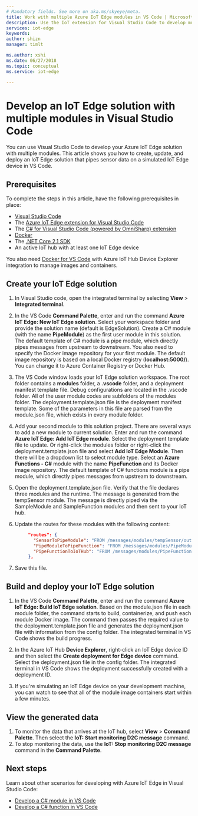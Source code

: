 ```yaml
---
# Mandatory fields. See more on aka.ms/skyeye/meta.
title: Work with multiple Azure IoT Edge modules in VS Code | Microsoft Docs 
description: Use the IoT extension for Visual Studio Code to develop multiple modules at once for Azure IoT Edge
services: iot-edge
keywords: 
author: shizn
manager: timlt

ms.author: xshi
ms.date: 06/27/2018
ms.topic: conceptual
ms.service: iot-edge

---
```


# Develop an IoT Edge solution with multiple modules in Visual Studio Code

You can use Visual Studio Code to develop your Azure IoT Edge solution with multiple modules. This article shows you how to create, update, and deploy an IoT Edge solution that pipes sensor data on a simulated IoT Edge device in VS Code. 

## Prerequisites

To complete the steps in this article, have the following prerequisites in place:

- [Visual Studio Code](https://code.visualstudio.com/)
- The [Azure IoT Edge extension for Visual Studio Code](https://marketplace.visualstudio.com/items?itemName=vsciot-vscode.azure-iot-edge)
- The [C# for Visual Studio Code (powered by OmniSharp) extension](https://marketplace.visualstudio.com/items?itemName=ms-vscode.csharp)
- [Docker](https://docs.docker.com/engine/installation/)
- The [.NET Core 2.1 SDK](https://www.microsoft.com/net/download)
- An active IoT hub with at least one IoT Edge device

You also need [Docker for VS Code](https://marketplace.visualstudio.com/items?itemName=PeterJausovec.vscode-docker) with Azure IoT Hub Device Explorer integration to manage images and containers.

## Create your IoT Edge solution

1. In Visual Studio code, open the integrated terminal by selecting **View** > **Integrated terminal**. 

1. In the VS Code **Command Palette**, enter and run the command **Azure IoT Edge: New IoT Edge solution**. Select your workspace folder and provide the solution name (default is EdgeSolution). Create a C# module (with the name **PipeModule**) as the first user module in this solution. The default template of C# module is a pipe module, which directly pipes messages from upstream to downstream. You also need to specify the Docker image repository for your first module. The default image repository is based on a local Docker registry (**localhost:5000/<first module name>**). You can change it to Azure Container Registry or Docker Hub. 

2. The VS Code window loads your IoT Edge solution workspace. The root folder contains a **modules** folder, a **.vscode** folder, and a deployment manifest template file. Debug configurations are located in the .vscode folder. All of the user module codes are subfolders of the modules folder. The deployment.template.json file is the deployment manifest template. Some of the parameters in this file are parsed from the module.json file, which exists in every module folder.

3. Add your second module to this solution project. There are several ways to add a new module to current solution. Enter and run the command **Azure IoT Edge: Add IoT Edge module**. Select the deployment template file to update. Or right-click the modules folder or right-click the deployment.template.json file and select **Add IoT Edge Module**. Then there will be a dropdown list to select module type. Select an **Azure Functions - C#** module with the name **PipeFunction** and its Docker image repository. The default template of C# functions module is a pipe module, which directly pipes messages from upstream to downstream.

4. Open the deployment.template.json file. Verify that the file declares three modules and the runtime. The message is generated from the tempSensor module. The message is directly piped via the SampleModule and SampleFunction modules and then sent to your IoT hub. 

5. Update the routes for these modules with the following content:

   ```json
        "routes": {
          "SensorToPipeModule": "FROM /messages/modules/tempSensor/outputs/temperatureOutput INTO BrokeredEndpoint(\"/modules/PipeModule/inputs/input1\")",
          "PipeModuleToPipeFunction": "FROM /messages/modules/PipeModule/outputs/output1 INTO BrokeredEndpoint(\"/modules/PipeFunction/inputs/input1\")",
          "PipeFunctionToIoTHub": "FROM /messages/modules/PipeFunction/outputs/output1 INTO $upstream"
        },
   ```

5. Save this file.

## Build and deploy your IoT Edge solution

1. In the VS Code **Command Palette**, enter and run the command **Azure IoT Edge: Build IoT Edge solution**. Based on the module.json file in each module folder, the command starts to build, containerize, and push each module Docker image. The command then passes the required value to the deployment.template.json file and generates the deployment.json file with information from the config folder. The integrated terminal in VS Code shows the build progress. 

2. In the Azure IoT Hub **Device Explorer**, right-click an IoT Edge device ID and then select the **Create deployment for Edge device** command. Select the deployment.json file in the config folder. The integrated terminal in VS Code shows the deployment successfully created with a deployment ID.

3. If you're simulating an IoT Edge device on your development machine, you can watch to see that all of the module image containers start within a few minutes.

## View the generated data

1. To monitor the data that arrives at the IoT hub, select **View** > **Command Palette**. Then select the **IoT: Start monitoring D2C message** command. 
2. To stop monitoring the data, use the **IoT: Stop monitoring D2C message** command in the **Command Palette**. 

## Next steps

Learn about other scenarios for developing with Azure IoT Edge in Visual Studio Code:

* [Develop a C# module in VS Code](how-to-develop-csharp-module.md)
* [Develop a C# function in VS Code](how-to-develop-csharp-function.md)

